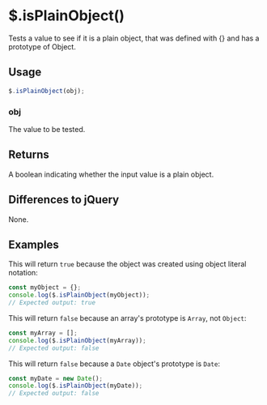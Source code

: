 # $.isPlainObject()
Tests a value to see if it is a plain object, that was defined with {} and has a prototype of Object.

## Usage
```javascript
$.isPlainObject(obj);
```

### obj
The value to be tested.

## Returns
A boolean indicating whether the input value is a plain object.

## Differences to jQuery
None.

## Examples
This will return `true` because the object was created using object literal notation:

```javascript
const myObject = {};
console.log($.isPlainObject(myObject));
// Expected output: true
```

This will return `false` because an array's prototype is `Array`, not `Object`:

```javascript
const myArray = [];
console.log($.isPlainObject(myArray));
// Expected output: false
```

This will return `false` because a `Date` object's prototype is `Date`:

```javascript
const myDate = new Date();
console.log($.isPlainObject(myDate));
// Expected output: false
```